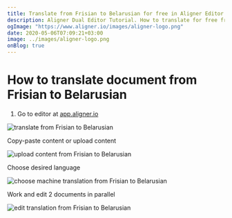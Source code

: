 ```yaml
---
title: Translate from Frisian to Belarusian for free in Aligner Editor
description: Aligner Dual Editor Tutorial. How to translate for free from Frisian to Belarusian. Aligner is multilingual document management platform. 
ogImage: "https://www.aligner.io/images/aligner-logo.png"
date: 2020-05-06T07:09:21+03:00
image: ../images/aligner-logo.png
onBlog: true
---
```


# How to translate document from Frisian to Belarusian

1. Go to editor at [app.aligner.io](https://app.aligner.io "Aligner App web page")

![translate from Frisian to Belarusian](../aligner-blank-editor.png "translate from Frisian to Belarusian")

Copy-paste content or upload content

![upload content from Frisian to Belarusian](../aligner-uploaded-document.png "upload content from Frisian to Belarusian")

Choose desired language

![choose machine translation from Frisian to Belarusian](../aligner-language-dropdown.png "choose machine translation from Frisian to Belarusian")

Work and edit 2 documents in parallel

![edit translation from Frisian to Belarusian](../aligner-double-sitded-editor.png "edit translation from Frisian to Belarusian")

